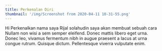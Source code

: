 ```yaml
---
title: Perkenalan Diri
thumbnail: '/img/Screenshot from 2020-04-11 10-31-55.png'
---
```


Hi Perkenalkan nama saya Rijal solahudin saya akan membuat sebuah cara Nullam non wisi a sem semper eleifend. Donec mattis libero eget urna. Donec leo, vivamus fermentum nibh in augue praesent a lacus at urna congue rutrum. Quisque dictum. Pellentesque viverra vulputate enim.